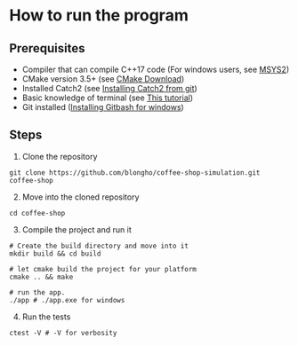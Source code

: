 # How to run the program

## Prerequisites
- Compiler that can compile C++17 code (For windows users, see [MSYS2](https://www.msys2.org/))
- CMake version 3.5+ (see [CMake Download](https://cmake.org/download/))
- Installed Catch2 (see [Installing Catch2 from git](https://github.com/catchorg/Catch2/blob/devel/docs/cmake-integration.md#installing-catch2-from-git-repository))
- Basic knowledge of terminal (see [This tutorial](https://www.youtube.com/watch?v=HcYAThNq0H8))
- Git installed ([Installing Gitbash for windows](https://www.youtube.com/watch?v=jZj0jaDKBXU))

## Steps
1. Clone the repository
```shell
git clone https://github.com/blongho/coffee-shop-simulation.git coffee-shop
```

2. Move into the cloned repository
```shell 
cd coffee-shop 
```

3. Compile the project and run it
```shell
# Create the build directory and move into it 
mkdir build && cd build
```
```shell
# let cmake build the project for your platform
cmake .. && make
```
```shell 
# run the app. 
./app # ./app.exe for windows
```

4. Run the tests
```shell 
ctest -V # -V for verbosity
``` 